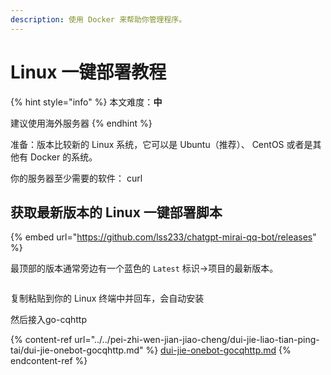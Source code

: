```yaml
---
description: 使用 Docker 来帮助你管理程序。
---
```


# Linux 一键部署教程

{% hint style="info" %}
本文难度：**中**

建议使用海外服务器
{% endhint %}

准备：版本比较新的 Linux 系统，它可以是 Ubuntu（推荐）、 CentOS 或者是其他有 Docker 的系统。

你的服务器至少需要的软件： curl

## 获取最新版本的 Linux 一键部署脚本

{% embed url="https://github.com/lss233/chatgpt-mirai-qq-bot/releases" %}

最顶部的版本通常旁边有一个蓝色的 `Latest` 标识→项目的最新版本。

<figure><img src="../../.gitbook/assets/image (13) (1).png" alt=""><figcaption></figcaption></figure>

复制粘贴到你的 Linux 终端中并回车，会自动安装

然后接入go-cqhttp

{% content-ref url="../../pei-zhi-wen-jian-jiao-cheng/dui-jie-liao-tian-ping-tai/dui-jie-onebot-gocqhttp.md" %}
[dui-jie-onebot-gocqhttp.md](../../pei-zhi-wen-jian-jiao-cheng/dui-jie-liao-tian-ping-tai/dui-jie-onebot-gocqhttp.md)
{% endcontent-ref %}
